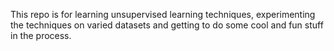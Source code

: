 This repo is for learning unsupervised learning techniques, experimenting the techniques on varied datasets and getting to do some cool and fun stuff in the process.